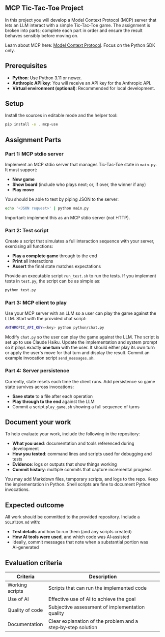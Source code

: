 ## MCP Tic-Tac-Toe Project
In this project you will develop a Model Context Protocol (MCP) server that lets an LLM interact with a simple Tic‑Tac‑Toe game. The assignment is broken into parts; complete each part in order and ensure the result behaves sensibly before moving on.

Learn about MCP here: [Model Context Protocol](https://github.com/modelcontextprotocol). Focus on the Python SDK only.

## Prerequisites
- **Python**: Use Python 3.11 or newer.
- **Anthropic API key**: You will receive an API key for the Anthropic API.
- **Virtual environment (optional)**: Recommended for local development.

## Setup
Install the sources in editable mode and the helper tool:

```bash
pip install -e . mcp-use
```

## Assignment Parts

### Part 1: MCP stdio server
Implement an MCP stdio server that manages Tic‑Tac‑Toe state in `main.py`. It must support:
- **New game**
- **Show board** (include who plays next; or, if over, the winner if any)
- **Play move**

You should be able to test by piping JSON to the server:

```bash
echo '<JSON request>' | python main.py
```

Important: implement this as an MCP stdio server (not HTTP).

### Part 2: Test script
Create a script that simulates a full interaction sequence with your server, exercising all functions:
- **Play a complete game** through to the end
- **Print** all interactions
- **Assert** the final state matches expectations

Provide an executable script `run_test.sh` to run the tests. If you implement tests in `test.py`, the script can be as simple as:

```bash
python test.py
```

### Part 3: MCP client to play
Use your MCP server with an LLM so a user can play the game against the LLM. Start with the provided chat script:

```bash
ANTHROPIC_API_KEY=<key> python python/chat.py
```

Modify `chat.py` so the user can play the game against the LLM. The script is set up to use Claude Haiku. Update the implementation and system prompt so it plays exactly **one turn** with the user. It should either play its own turn or apply the user's move for that turn and display the result. Commit an example invocation script `send_messages.sh`.

### Part 4: Server persistence
Currently, state resets each time the client runs. Add persistence so game state survives across invocations:
- **Save state** to a file after each operation
- **Play through to the end** against the LLM
- Commit a script `play_game.sh` showing a full sequence of turns

## Document your work
To help evaluate your work, include the following in the repository:
- **What you used**: documentation and tools referenced during development
- **How you tested**: command lines and scripts used for debugging and tests
- **Evidence**: logs or outputs that show things working
- **Commit history**: multiple commits that capture incremental progress

You may add Markdown files, temporary scripts, and logs to the repo. Keep the implementation in Python. Shell scripts are fine to document Python invocations.

## Expected outcome
All work should be committed to the provided repository. Include a `SOLUTION.md` with:
- **Test details** and how to run them (and any scripts created)
- **How AI tools were used**, and which code was AI‑assisted
- Ideally, commit messages that note when a substantial portion was AI‑generated

## Evaluation criteria
| Criteria | Description |
| --- | --- |
| Working scripts | Scripts that can run the implemented code |
| Use of AI | Effective use of AI to achieve the goal |
| Quality of code | Subjective assessment of implementation quality |
| Documentation | Clear explanation of the problem and a step‑by‑step solution |
